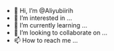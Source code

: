- 👋 Hi, I’m @Aliyubiirih
- 👀 I’m interested in ...
- 🌱 I’m currently learning ...
- 💞️ I’m looking to collaborate on ...
- 📫 How to reach me ...

<!---
Aliyubiirih/Aliyubiirih is a ✨ special ✨ repository because its `README.md` (this file) appears on your GitHub profile.
You can click the Preview link to take a look at your changes.
--->

